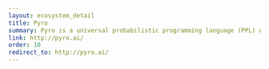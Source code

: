 ```yaml
---
layout: ecosystem_detail
title: Pyro
summary: Pyro is a universal probabilistic programming language (PPL) written in Python and supported by PyTorch on the backend.
link: http://pyro.ai/
order: 10
redirect_to: http://pyro.ai/
---
```

